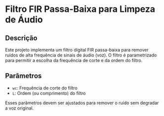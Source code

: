 # Filtro FIR Passa-Baixa para Limpeza de Áudio  

## Descrição  

Este projeto implementa um filtro digital FIR passa-baixa para remover ruídos de alta frequência de sinais de áudio (voz). O filtro é parametrizado para permitir a escolha da frequência de corte e da ordem do filtro.  

## Parâmetros  

- `wc`: Frequência de corte do filtro  
- `L`: Ordem (ou comprimento) do filtro  

Esses parâmetros devem ser ajustados para remover o ruído sem degradar a voz original.  

